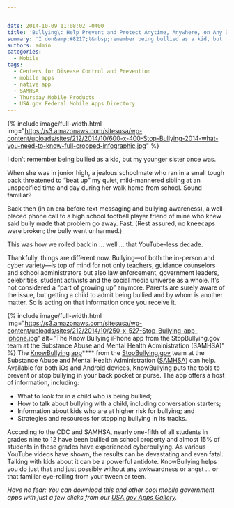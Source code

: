 ```yaml
---


date: 2014-10-09 11:08:02 -0400
title: 'Bullying\: Help Prevent and Protect Anytime, Anywhere, on Any Device'
summary: 'I don&amp;#8217;t&nbsp;remember being bullied as a kid, but my younger sister once was. When she was in junior high, a jealous&nbsp;schoolmate who ran in a small tough pack threatened to &amp;#8220;beat up&amp;#8221; my quiet, mild-mannered sibling at an unspecified time&nbsp;and day during&nbsp;her&nbsp;walk home from school. Sound familiar? Back then (in an era before text messaging'
authors: admin
categories:
  - Mobile
tags:
  - Centers for Disease Control and Prevention
  - mobile apps
  - native app
  - SAMHSA
  - Thursday Mobile Products
  - USA.gov Federal Mobile Apps Directory
---
```


{% include image/full-width.html img="https://s3.amazonaws.com/sitesusa/wp-content/uploads/sites/212/2014/10/600-x-400-Stop-Bullying-2014-what-you-need-to-know-full-cropped-infographic.jpg" %}
 

I don&#8217;t remember being bullied as a kid, but my younger sister once was.

When she was in junior high, a jealous schoolmate who ran in a small tough pack threatened to &#8220;beat up&#8221; my quiet, mild-mannered sibling at an unspecified time and day during her walk home from school. Sound familiar?

Back then (in an era before text messaging and bullying awareness), a well-placed phone call to a high school football player friend of mine who knew said bully made that problem go away. Fast. (Rest assured, no kneecaps were broken; the bully went unharmed.)

This was how we rolled back in &#8230; well &#8230; that YouTube-less decade.

Thankfully, things are different now. Bullying—of both the in-person and cyber variety—is top of mind for not only teachers, guidance counselors and school administrators but also law enforcement, government leaders, celebrities, student activists and the social media universe as a whole. It&#8217;s not considered a &#8220;part of growing up&#8221; anymore. Parents are surely aware of the issue, but getting a child to admit being bullied and by whom is another matter. So is acting on that information once you receive it.

{% include image/full-width.html img="https://s3.amazonaws.com/sitesusa/wp-content/uploads/sites/212/2014/10/250-x-527-Stop-Bullying-app-iphone.jpg" alt="The Know Bullying iPhone app from the StopBullying.gov team at the Substance Abuse and Mental Health Administration (SAMHSA)" %}
The [KnowBu](http://store.samhsa.gov/apps/bullying/)[llying](http://store.samhsa.gov/apps/bullying/) [app](http://store.samhsa.gov/apps/bullying/)**** from the [StopBullying.gov](http://www.stopbullying.gov/what-is-bullying/index.html) team at the Substance Abuse and Mental Health Administration ([SAMHSA](http://www.samhsa.gov/)) can help. Available for both iOs and Android devices, KnowBullying puts the tools to prevent or stop bullying in your back pocket or purse. The app offers a host of information, including:

  * What to look for in a child who is being bullied;
  * How to talk about bullying with a child, including conversation starters;
  * Information about kids who are at higher risk for bullying; and
  * Strategies and resources for stopping bullying in its tracks.

According to the CDC and SAMHSA, nearly one-fifth of all students in grades nine to 12 have been bullied on school property and almost 15% of students in these grades have experienced cyberbullying. As various YouTube videos have shown, the results can be devastating and even fatal. Talking with kids about it can be a powerful antidote. KnowBullying helps you do just that and just possibly without any awkwardness or angst &#8230; or that familiar eye-rolling from your tween or teen.

_Have no fear: You can download this and other cool mobile government apps with just a few clicks from our [USA.gov Apps Gallery](http://apps.usa.gov/)._

&nbsp;
